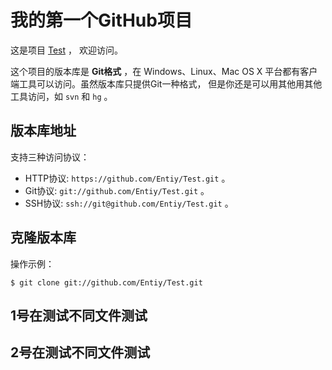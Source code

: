 # 我的第一个GitHub项目

这是项目 [Test](https://github.com/Entiy/Test) ，
欢迎访问。

这个项目的版本库是 **Git格式** ，在 Windows、Linux、Mac OS X
平台都有客户端工具可以访问。虽然版本库只提供Git一种格式，
但是你还是可以用其他用其他工具访问，如 ``svn`` 和 ``hg`` 。

## 版本库地址

支持三种访问协议：

* HTTP协议: `https://github.com/Entiy/Test.git` 。
* Git协议: `git://github.com/Entiy/Test.git` 。
* SSH协议: `ssh://git@github.com/Entiy/Test.git` 。

## 克隆版本库

操作示例：

    $ git clone git://github.com/Entiy/Test.git


## 1号在测试不同文件测试
## 2号在测试不同文件测试

